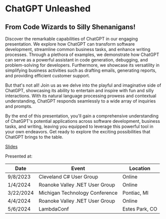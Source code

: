 # ChatGPT Unleashed

## From Code Wizards to Silly Shenanigans!

Discover the remarkable capabilities of ChatGPT in our engaging presentation. We explore how ChatGPT can transform software development, streamline common business tasks, and enhance writing processes. Through a plethora of examples, we demonstrate how ChatGPT can serve as a powerful assistant in code generation, debugging, and problem-solving for developers. Furthermore, we showcase its versatility in simplifying business activities such as drafting emails, generating reports, and providing efficient customer support.

But that's not all! Join us as we delve into the playful and imaginative side of ChatGPT, showcasing its ability to entertain and inspire with fun and silly interactions. With its natural language processing prowess and contextual understanding, ChatGPT responds seamlessly to a wide array of inquiries and prompts.

By the end of this presentation, you'll gain a comprehensive understanding of ChatGPT's potential applications across software development, business tasks, and writing, leaving you equipped to leverage this powerful tool in your own endeavors. Get ready to explore the exciting possibilities that ChatGPT brings to the table.

[Slides](https://1drv.ms/p/s!AsEkrMBA7Ehw1a9qRQGpC3he12XNeA?e=PUnBy0)

Presented at:

| Date      | Event                          | Location       |
| --------- | ------------------------------ | -------------- |
| 9/8/2023  | Cleveland C# User Group        | Online         |
| 1/4/2024  | Roanoke Valley .NET User Group | Online         |
| 3/22/2024 | Michigan Technology Conference | Pontiac, MI    |
| 4/4/2024  | Roanoke Valley .NET User Group | Online         |
| 5/6/2024  | LambdaConf                     | Estes Park, CO |
